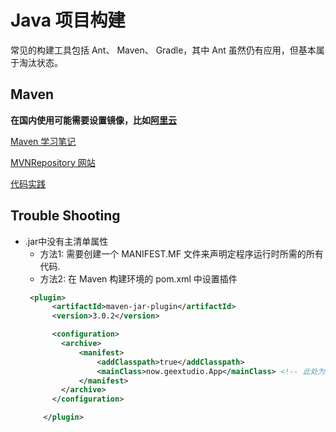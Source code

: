 # Java 项目构建

常见的构建工具包括 Ant、 Maven、 Gradle，其中 Ant 虽然仍有应用，但基本属于淘汰状态。

## Maven

**在国内使用可能需要设置镜像，比如[阿里云](https://developer.aliyun.com/mirror/maven?spm=a2c6h.13651102.0.0.3e221b11O6YC4J)**

[Maven 学习笔记](./about_maven.md)

[MVNRepository 网站](https://mvnrepository.com/)

[代码实践](../../src/languagelab/java/mavenlab/)

## Trouble Shooting

* .jar中没有主清单属性
    * 方法1: 需要创建一个 MANIFEST.MF 文件来声明定程序运行时所需的所有代码.
    * 方法2: 在 Maven 构建环境的 pom.xml 中设置插件
    ```xml
     <plugin>
          <artifactId>maven-jar-plugin</artifactId>
          <version>3.0.2</version>

          <configuration>
            <archive>
                <manifest>
                    <addClasspath>true</addClasspath>
                    <mainClass>now.geextudio.App</mainClass> <!-- 此处为主入口-->
                </manifest>
            </archive>
          </configuration>

        </plugin>
    ```